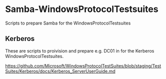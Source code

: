 # Samba-WindowsProtocolTestsuites

Scripts to prepare Samba for the WindowsProtocolTestsuites

## Kerberos

These are scripts to proivision and prepare e.g. DC01 in for the Kerberos
WindowsProtocolTestsuites.

https://github.com/Microsoft/WindowsProtocolTestSuites/blob/staging/TestSuites/Kerberos/docs/Kerberos_ServerUserGuide.md
